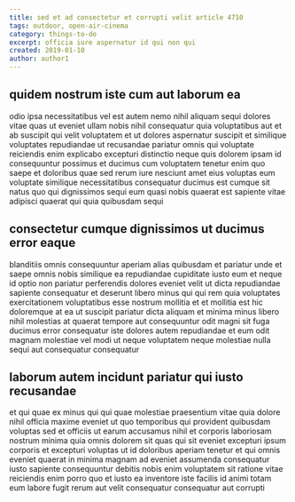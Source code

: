 ```yaml
---
title: sed et ad consectetur et corrupti velit article 4710
tags: outdoor, open-air-cinema
category: things-to-do
excerpt: officia iure aspernatur id qui non qui
created: 2019-01-10
author: author1
---
```


## quidem nostrum iste cum aut laborum ea

odio ipsa necessitatibus vel est autem nemo nihil aliquam sequi dolores vitae quas ut eveniet ullam nobis nihil consequatur quia voluptatibus aut et ab suscipit qui velit voluptatem et ut dolores aspernatur suscipit et similique voluptates repudiandae ut recusandae pariatur omnis qui voluptate reiciendis enim explicabo excepturi distinctio neque quis dolorem ipsam id consequuntur possimus et ducimus cum voluptatem tenetur enim quo saepe et doloribus quae sed rerum iure nesciunt amet eius voluptas eum voluptate similique necessitatibus consequatur ducimus est cumque sit natus quo qui dignissimos sequi eum quasi nobis quaerat est sapiente vitae adipisci quaerat qui quia quibusdam sequi

## consectetur cumque dignissimos ut ducimus error eaque

blanditiis omnis consequuntur aperiam alias quibusdam et pariatur unde et saepe omnis nobis similique ea repudiandae cupiditate iusto eum et neque id optio non pariatur perferendis dolores eveniet velit ut dicta repudiandae sapiente consequatur et deserunt libero minus qui qui rem quia voluptates exercitationem voluptatibus esse nostrum mollitia et et mollitia est hic doloremque at ea ut suscipit pariatur dicta aliquam et minima minus libero nihil molestias at quaerat tempore aut consequuntur odit magni sit fuga ducimus error consequatur iste dolores autem repudiandae et eum odit magnam molestiae vel modi ut neque voluptatem neque molestiae nulla sequi aut consequatur consequatur

## laborum autem incidunt pariatur qui iusto recusandae

et qui quae ex minus qui qui quae molestiae praesentium vitae quia dolore nihil officia maxime eveniet ut quo temporibus qui provident quibusdam voluptas sed et officiis ut earum accusamus nihil et corporis laboriosam nostrum minima quia omnis dolorem sit quas qui sit eveniet excepturi ipsum corporis et excepturi voluptas ut id doloribus aperiam tenetur et qui omnis eveniet quaerat in minima magnam ad eveniet assumenda consequatur iusto sapiente consequuntur debitis nobis enim voluptatem sit ratione vitae reiciendis enim porro quo et iusto ea inventore iste facilis id animi totam eum labore fugit rerum aut velit consequatur consequatur aut corrupti
